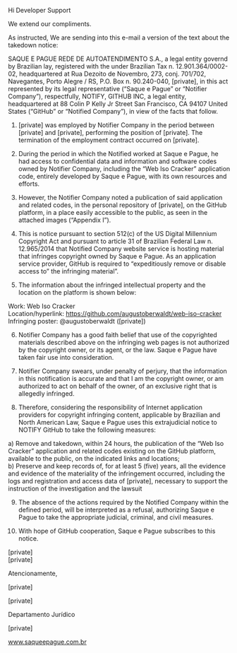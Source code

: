 Hi Developer Support

We extend our compliments.

As instructed, We are sending into this e-mail a version of the text about the takedown notice:

SAQUE E PAGUE REDE DE AUTOATENDIMENTO S.A., a legal entity governd by Brazilian lay, registered with the under Brazilian Tax n. 12.901.364/0002-02, headquartered at Rua Dezoito de Novembro, 273, conj. 701/702, Navegantes, Porto Alegre / RS, P.O. Box n. 90.240-040, [private], in this act represented by its legal representative (“Saque e Pague” or “Notifier Company”), respectfully, NOTIFY, GITHUB INC, a legal entity, headquartered at 88 Colin P Kelly Jr Street San Francisco, CA 94107 United States (“GitHub” or “Notified Company”), in view of the facts that follow.

1. [private] was employed by Notifier Company in the period between [private] and [private], performing the position of [private]. The termination of the employment contract occurred on [private].

2. During the period in which the Notified worked at Saque e Pague, he had access to confidential data and information and software codes owned by Notifier Company, including the “Web Iso Cracker” application code, entirely developed by Saque e Pague, with its own resources and efforts.

3. However, the Notifier Company noted a publication of said application and related codes, in the personal repository of [private], on the GitHub platform, in a place easily accessible to the public, as seen in the attached images (“Appendix I”).

4. This is notice pursuant to section 512(c) of the US Digital Millennium Copyright Act and pursuant to article 31 of Brazilian Federal Law n. 12.965/2014 that Notified Company website service is hosting material that infringes copyright owned by Saque e Pague. As an application service provider, GitHub is required to “expeditiously remove or disable access to” the infringing material”.

5. The information about the infringed intellectual property and the location on the platform is shown below:

Work: Web Iso Cracker  
Location/hyperlink: https://github.com/augustoberwaldt/web-iso-cracker  
Infringing poster: @augustoberwaldt ([private])

6. Notifier Company has a good faith belief that use of the copyrighted materials described above on the infringing web pages is not authorized by the copyright owner, or its agent, or the law. Saque e Pague have taken fair use into consideration.

7. Notifier Company swears, under penalty of perjury, that the information in this notification is accurate and that I am the copyright owner, or am authorized to act on behalf of the owner, of an exclusive right that is allegedly infringed.

8. Therefore, considering the responsibility of Internet application providers for copyright infringing content, applicable by Brazilian and North American Law, Saque e Pague uses this extrajudicial notice to NOTIFY GitHub to take the following measures:

a) Remove and takedown, within 24 hours, the publication of the “Web Iso Cracker” application and related codes existing on the GitHub platform, available to the public, on the indicated links and locations;  
b) Preserve and keep records of, for at least 5 (five) years, all the evidence and evidence of the materiality of the infringement occurred, including the logs and registration and access data of [private], necessary to support the instruction of the investigation and the lawsuit

9. The absence of the actions required by the Notified Company within the defined period, will be interpreted as a refusal, authorizing Saque e Pague to take the appropriate judicial, criminal, and civil measures.

10. With hope of GitHub cooperation, Saque e Pague subscribes to this notice.

[private]    
[private]

Atencionamente,

[private]

[private]

Departamento Jurídico

[private]

www.saqueepague.com.br 
